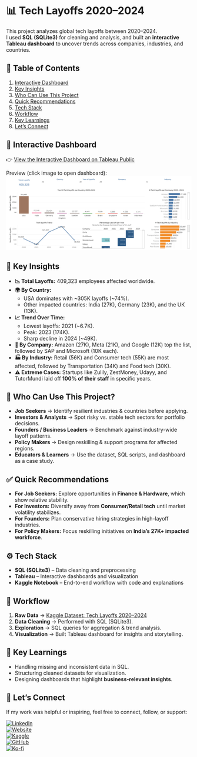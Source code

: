 # 📊 Tech Layoffs 2020–2024

This project analyzes global tech layoffs between 2020–2024.  
I used **SQL (SQLite3)** for cleaning and analysis, and built an **interactive Tableau dashboard** to uncover trends across companies, industries, and countries.  



## 📑 Table of Contents
1. [Interactive Dashboard](#-interactive-dashboard)  
2. [Key Insights](#-key-insights)  
3. [Who Can Use This Project](#-who-can-use-this-project)  
4. [Quick Recommendations](#-quick-recommendations)  
5. [Tech Stack](#%EF%B8%8F-tech-stack)  
6. [Workflow](#-workflow)  
7. [Key Learnings](#-key-learnings)  
8. [Let’s Connect](#-lets-connect)  



## 🚀 Interactive Dashboard  
👉 [View the Interactive Dashboard on Tableau Public](https://public.tableau.com/app/profile/wilfrida.were/viz/TechLayoffs2020-2024_17198461868990/TECHLAYOFFS2020-2024)  

Preview (click image to open dashboard):  
[![Tech Layoffs Dashboard](./TECH%20LAYOFFS%202020-2024.png)](https://public.tableau.com/app/profile/wilfrida.were/viz/TechLayoffs2020-2024_17198461868990/TECHLAYOFFS2020-2024)  



## 🔑 Key Insights

- **📉 Total Layoffs:** 409,323 employees affected worldwide.  
- **🌍 By Country:**  
  - USA dominates with ~305K layoffs (~74%).  
  - Other impacted countries: India (27K), Germany (23K), and the UK (13K).  
- **📈 Trend Over Time:**  
  - Lowest layoffs: 2021 (~6.7K).  
  - Peak: 2023 (174K).  
  - Sharp decline in 2024 (~49K).  
- **🏢 By Company:** Amazon (27K), Meta (21K), and Google (12K) top the list, followed by SAP and Microsoft (10K each).  
- **🏭 By Industry:** Retail (56K) and Consumer tech (55K) are most affected, followed by Transportation (34K) and Food tech (30K).  
- **⚠️ Extreme Cases:** Startups like Zulily, ZestMoney, Udayy, and TutorMundi laid off **100% of their staff** in specific years.  



## 👥 Who Can Use This Project?

- **Job Seekers** → Identify resilient industries & countries before applying.  
- **Investors & Analysts** → Spot risky vs. stable tech sectors for portfolio decisions.  
- **Founders / Business Leaders** → Benchmark against industry-wide layoff patterns.  
- **Policy Makers** → Design reskilling & support programs for affected regions.  
- **Educators & Learners** → Use the dataset, SQL scripts, and dashboard as a case study.  



## ✅ Quick Recommendations

- **For Job Seekers:** Explore opportunities in **Finance & Hardware**, which show relative stability.  
- **For Investors:** Diversify away from **Consumer/Retail tech** until market volatility stabilizes.  
- **For Founders:** Plan conservative hiring strategies in high-layoff industries.  
- **For Policy Makers:** Focus reskilling initiatives on **India’s 27K+ impacted workforce**.  



## ⚙️ Tech Stack
- **SQL (SQLite3)** – Data cleaning and preprocessing  
- **Tableau** – Interactive dashboards and visualization  
- **Kaggle Notebook** – End-to-end workflow with code and explanations  



## 🔄 Workflow
1. **Raw Data** → [Kaggle Dataset: Tech Layoffs 2020–2024](https://www.kaggle.com/datasets/ulrikeherold/tech-layoffs-2020-2024)  
2. **Data Cleaning** → Performed with SQL (SQLite3).  
3. **Exploration** → SQL queries for aggregation & trend analysis.  
4. **Visualization** → Built Tableau dashboard for insights and storytelling.  



## 📌 Key Learnings
- Handling missing and inconsistent data in SQL.  
- Structuring cleaned datasets for visualization.  
- Designing dashboards that highlight **business-relevant insights**.  



## 🔗 Let’s Connect

If my work was helpful or inspiring, feel free to connect, follow, or support:  

[![LinkedIn](https://img.shields.io/badge/LinkedIn-Connect-blue?style=flat&logo=linkedin)](https://linkedin.com/in/wilfridawere/)  
[![Website](https://img.shields.io/badge/Website-Visit-orange?style=flat&logo=google-chrome)](https://www.wilfridawere.com/)  
[![Kaggle](https://img.shields.io/badge/Kaggle-Follow-blue?style=flat&logo=kaggle)](https://kaggle.com/wilfridawere)  
[![GitHub](https://img.shields.io/badge/GitHub-Projects-black?style=flat&logo=github)](https://github.com/Wilfrida-Were)  
[![Ko-fi](https://img.shields.io/badge/Ko--fi-Support-red?style=flat&logo=ko-fi)](https://ko-fi.com/wilfridawere/)  
